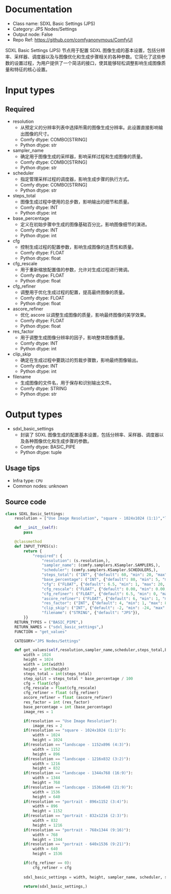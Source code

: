 
# Documentation
- Class name: SDXL Basic Settings (JPS)
- Category: JPS Nodes/Settings
- Output node: False
- Repo Ref: https://github.com/comfyanonymous/ComfyUI

SDXL Basic Settings (JPS) 节点用于配置 SDXL 图像生成的基本设置，包括分辨率、采样器、调度器以及与图像优化和生成步骤相关的各种参数。它简化了这些参数的设置过程，为用户提供了一个简洁的接口，使其能够轻松调整影响生成图像质量和特征的核心设置。

# Input types
## Required
- resolution
    - 从预定义的分辨率列表中选择所需的图像生成分辨率。此设置直接影响输出图像的尺寸。
    - Comfy dtype: COMBO[STRING]
    - Python dtype: str
- sampler_name
    - 确定用于图像生成的采样器，影响采样过程和生成图像的质量。
    - Comfy dtype: COMBO[STRING]
    - Python dtype: str
- scheduler
    - 指定管理采样过程的调度器，影响生成步骤的执行方式。
    - Comfy dtype: COMBO[STRING]
    - Python dtype: str
- steps_total
    - 图像生成过程中使用的总步数，影响输出的细节和质量。
    - Comfy dtype: INT
    - Python dtype: int
- base_percentage
    - 定义在初始步骤中生成的图像基础百分比，影响图像细节的演进。
    - Comfy dtype: INT
    - Python dtype: int
- cfg
    - 控制生成过程的配置参数，影响生成图像的连贯性和质量。
    - Comfy dtype: FLOAT
    - Python dtype: float
- cfg_rescale
    - 用于重新缩放配置值的参数，允许对生成过程进行微调。
    - Comfy dtype: FLOAT
    - Python dtype: float
- cfg_refiner
    - 调整用于优化生成过程的配置，提高最终图像的质量。
    - Comfy dtype: FLOAT
    - Python dtype: float
- ascore_refiner
    - 优化 ascore 以调整生成图像的质量，影响最终图像的美学效果。
    - Comfy dtype: FLOAT
    - Python dtype: float
- res_factor
    - 用于调整生成图像分辨率的因子，影响整体图像质量。
    - Comfy dtype: INT
    - Python dtype: int
- clip_skip
    - 确定在生成过程中要跳过的剪裁步骤数，影响最终图像输出。
    - Comfy dtype: INT
    - Python dtype: int
- filename
    - 生成图像的文件名，用于保存和识别输出文件。
    - Comfy dtype: STRING
    - Python dtype: str

# Output types
- sdxl_basic_settings
    - 封装了 SDXL 图像生成的配置基本设置，包括分辨率、采样器、调度器以及各种图像优化和生成步骤的参数。
    - Comfy dtype: BASIC_PIPE
    - Python dtype: tuple


## Usage tips
- Infra type: `CPU`
- Common nodes: unknown


## Source code
```python
class SDXL_Basic_Settings:
    resolution = ["Use Image Resolution", "square - 1024x1024 (1:1)","landscape - 1152x896 (4:3)","landscape - 1216x832 (3:2)","landscape - 1344x768 (16:9)","landscape - 1536x640 (21:9)", "portrait - 896x1152 (3:4)","portrait - 832x1216 (2:3)","portrait - 768x1344 (9:16)","portrait - 640x1536 (9:21)"]

    def __init__(self):
        pass

    @classmethod
    def INPUT_TYPES(s):
        return {
            "required": {
                "resolution": (s.resolution,),
                "sampler_name": (comfy.samplers.KSampler.SAMPLERS,),
                "scheduler": (comfy.samplers.KSampler.SCHEDULERS,),
                "steps_total": ("INT", {"default": 60, "min": 20, "max": 250, "step": 5}),
                "base_percentage": ("INT", {"default": 80, "min": 5, "max": 100, "step": 5}),
                "cfg": ("FLOAT", {"default": 6.5, "min": 1, "max": 20, "step": 0.1}),
                "cfg_rescale": ("FLOAT", {"default": 0.00, "min": 0.00, "max": 1.00, "step": 0.05}),
                "cfg_refiner": ("FLOAT", {"default": 6.5, "min": 0, "max": 20, "step": 0.1}),
                "ascore_refiner": ("FLOAT", {"default": 6, "min": 1, "max": 10, "step": 0.5}),
                "res_factor": ("INT", {"default": 4, "min": 1, "max": 8, "step": 1}),
                "clip_skip": ("INT", {"default": -2, "min": -24, "max": -1}),
                "filename": ("STRING", {"default": "JPS"}),
        }}
    RETURN_TYPES = ("BASIC_PIPE",)
    RETURN_NAMES = ("sdxl_basic_settings",)
    FUNCTION = "get_values"

    CATEGORY="JPS Nodes/Settings"

    def get_values(self,resolution,sampler_name,scheduler,steps_total,base_percentage,cfg,cfg_rescale,cfg_refiner,ascore_refiner,res_factor,clip_skip,filename):
        width = 1024
        height = 1024
        width = int(width)
        height = int(height)
        steps_total = int(steps_total)
        step_split = steps_total * base_percentage / 100
        cfg = float(cfg)
        cfg_rescale = float(cfg_rescale)
        cfg_refiner = float (cfg_refiner)
        ascore_refiner = float (ascore_refiner)
        res_factor = int (res_factor)
        base_percentage = int (base_percentage)
        image_res = 1

        if(resolution == "Use Image Resolution"):
            image_res = 2
        if(resolution == "square - 1024x1024 (1:1)"):
            width = 1024
            height = 1024
        if(resolution == "landscape - 1152x896 (4:3)"):
            width = 1152
            height = 896
        if(resolution == "landscape - 1216x832 (3:2)"):
            width = 1216
            height = 832
        if(resolution == "landscape - 1344x768 (16:9)"):
            width = 1344
            height = 768
        if(resolution == "landscape - 1536x640 (21:9)"):
            width = 1536
            height = 640
        if(resolution == "portrait - 896x1152 (3:4)"):
            width = 896
            height = 1152
        if(resolution == "portrait - 832x1216 (2:3)"):
            width = 832
            height = 1216
        if(resolution == "portrait - 768x1344 (9:16)"):
            width = 768
            height = 1344
        if(resolution == "portrait - 640x1536 (9:21)"):
            width = 640
            height = 1536

        if(cfg_refiner == 0):
            cfg_refiner = cfg
        
        sdxl_basic_settings = width, height, sampler_name, scheduler, steps_total, step_split, cfg, cfg_rescale, cfg_refiner, ascore_refiner, res_factor, clip_skip, filename,image_res

        return(sdxl_basic_settings,)

```
